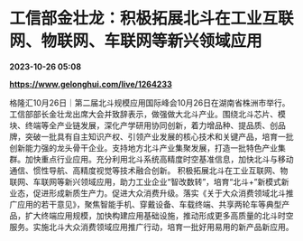 # 工信部金壮龙：积极拓展北斗在工业互联网、物联网、车联网等新兴领域应用

**2023-10-26 05:08**

**https://www.gelonghui.com/live/1264233**

格隆汇10月26日｜第二届北斗规模应用国际峰会10月26日在湖南省株洲市举行。工信部部长金壮龙出席大会并致辞表示，做强做大北斗产业。围绕北斗芯片、模块、终端等全产业链发展，深化产学研用协同创新，着力增品种、提品质、创品牌，突破一批具有自主知识产权、引领产业发展的核心技术和关键产品，培育一批创新能力强的龙头骨干企业。支持地方北斗产业集聚发展，打造一批特色产业集群。加快重点行业应用。充分利用北斗系统高精度时空基准信息，加快北斗与移动通信、惯性导航、高精度视觉等技术融合创新。 积极拓展北斗在工业互联网、物联网、车联网等新兴领域应用，助力工业企业“智改数转”，培育“北斗+”新模式新业态，促进形成新质生产力。促进大众消费升级。落实《关于大众消费领域北斗推广应用的若干意见》，聚焦智能手机、穿戴设备、车载终端、共享两轮车等典型产品，扩大终端应用规模，加快构建应用基础设施，推动形成更多高质量的北斗时空服务。实施北斗大众消费领域应用推广行动，培育一批好用易用的新产品新应用。